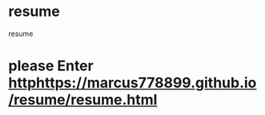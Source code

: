 # resume
resume
# please Enter [http](https://marcus778899.github.io/resume/resume.html)https://marcus778899.github.io/resume/resume.html
